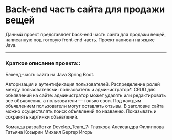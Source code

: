 # Back-end часть сайта для продажи вещей

Данный проект представляет back-end часть сайта для продажи вещей, написанную под готовую front-end часть. Проект написан на языке Java.
___
### Краткое описание проекта::
Бэкенд-часть сайта на Java Spring Boot.

Авторизация и аутентификация пользователей.
Распределение ролей между пользователями: пользователь и администратор*.
CRUD для объявлений на сайте: администратор может удалять или редактировать все объявления, а пользователи — только свои.
Под каждым объявлением пользователи могут оставлять отзывы.
В заголовке сайта можно осуществлять поиск объявлений по названию.
Показывать и сохранять картинки объявлений.

Команда разработки Develop_Team_7:
Глазкова Александра
Филиппова Татьяна
Козырин Михаил
Бергер Игорь



